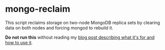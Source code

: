 # mongo-reclaim

This script reclaims storage on two-node MongoDB replica sets by clearing data on both nodes and forcing mongod to rebuild it.

**Do not run this** without reading my [blog post describing what it's for and how to use it](https://cetre.co.uk/blog/reclaiming-storage-space-on-two-node-mongodb-replica-sets/).

